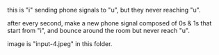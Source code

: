  this is "i" sending phone signals to "u", but they never reaching "u". 

after every second, make a new phone signal composed of 0s & 1s that start from "i", and bounce around the room but never reach "u". 

image is "input-4.jpeg" in this folder.